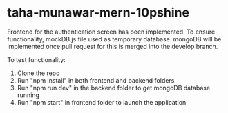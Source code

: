 # taha-munawar-mern-10pshine

Frontend for the authentication screen has been implemented. To ensure functionality, mockDB.js file used as temporary database. mongoDB will be implemented once pull request for this is merged into the develop branch.

To test functionality:

1) Clone the repo
2) Run "npm install" in both frontend and backend folders
3) Run "npm run dev" in the backend folder to get mongoDB database running
4) Run "npm start" in frontend folder to launch the application
